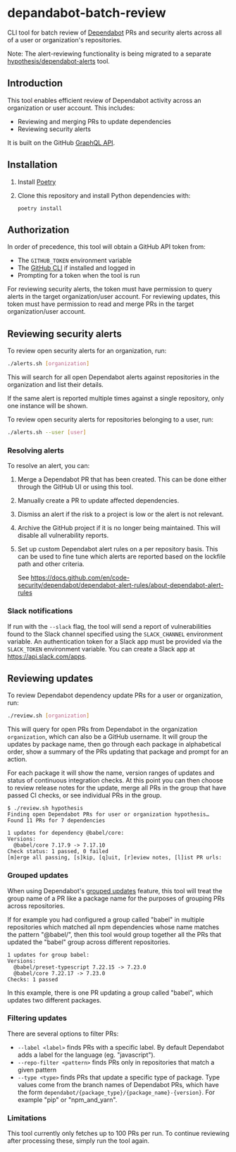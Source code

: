 # depandabot-batch-review

CLI tool for batch review of
[Dependabot](https://docs.github.com/en/code-security/dependabot) PRs and
security alerts across all of a user or organization's repositories.

Note: The alert-reviewing functionality is being migrated to a separate [hypothesis/dependabot-alerts](https://github.com/hypothesis/dependabot-alerts) tool.

## Introduction

This tool enables efficient review of Dependabot activity across an organization
or user account. This includes:

- Reviewing and merging PRs to update dependencies
- Reviewing security alerts

It is built on the GitHub [GraphQL API](https://docs.github.com/en/graphql).

## Installation

1. Install [Poetry](https://python-poetry.org)

2. Clone this repository and install Python dependencies with:

   ```
   poetry install
   ```

## Authorization

In order of precedence, this tool will obtain a GitHub API token from:

 - The `GITHUB_TOKEN` environment variable
 - The [GitHub CLI](https://cli.github.com) if installed and logged in
 - Prompting for a token when the tool is run

For reviewing security alerts, the token must have permission to query alerts
in the target organization/user account. For reviewing updates, this token must
have permission to read and merge PRs in the target organization/user account.

## Reviewing security alerts

To review open security alerts for an organization, run:

```sh
./alerts.sh [organization]
```

This will search for all open Dependabot alerts against repositories in the
organization and list their details.

If the same alert is reported multiple times against a single repository,
only one instance will be shown.

To review open security alerts for repositories belonging to a user, run:

```sh
./alerts.sh --user [user]
```

### Resolving alerts

To resolve an alert, you can:

1. Merge a Dependabot PR that has been created. This can be done either through
   the GitHub UI or using this tool.
2. Manually create a PR to update affected dependencies.
3. Dismiss an alert if the risk to a project is low or the alert is not
   relevant.
4. Archive the GitHub project if it is no longer being maintained. This will
   disable all vulnerability reports.
5. Set up custom Dependabot alert rules on a per repository basis. This can
   be used to fine tune which alerts are reported based on the lockfile path
   and other criteria.

   See https://docs.github.com/en/code-security/dependabot/dependabot-alert-rules/about-dependabot-alert-rules

### Slack notifications

If run with the `--slack` flag, the tool will send a report of vulnerabilities
found to the Slack channel specified using the `SLACK_CHANNEL` environment
variable. An authentication token for a Slack app must be provided via the
`SLACK_TOKEN` environment variable. You can create a Slack app at
https://api.slack.com/apps.

## Reviewing updates

To review Dependabot dependency update PRs for a user or organization, run:

```sh
./review.sh [organization]
```

This will query for open PRs from Dependabot in the organization `organization`,
which can also be a GitHub username. It will group the updates by package name,
then go through each package in alphabetical order, show a summary of the PRs
updating that package and prompt for an action.

For each package it will show the name, version ranges of updates and status of
continuous integration checks. At this point you can then choose to review
release notes for the update, merge all PRs in the group that have passed CI
checks, or see individual PRs in the group.

```shellsession
$ ./review.sh hypothesis
Finding open Dependabot PRs for user or organization hypothesis…
Found 11 PRs for 7 dependencies

1 updates for dependency @babel/core:
Versions:
  @babel/core 7.17.9 -> 7.17.10
Check status: 1 passed, 0 failed
[m]erge all passing, [s]kip, [q]uit, [r]eview notes, [l]ist PR urls:
```

### Grouped updates

When using Dependabot's [grouped
updates](https://github.blog/changelog/2023-06-30-grouped-version-updates-for-dependabot-public-beta/)
feature, this tool will treat the group name of a PR like a package name for the
purposes of grouping PRs across repositories.

If for example you had configured a group called "babel" in multiple
repositories which matched all npm dependencies whose name matches the pattern
"@babel/", then this tool would group together all the PRs that updated the
"babel" group across different repositories.

```shellsession
1 updates for group babel:
Versions:
  @babel/preset-typescript 7.22.15 -> 7.23.0
  @babel/core 7.22.17 -> 7.23.0
Checks: 1 passed
```

In this example, there is one PR updating a group called "babel", which updates
two different packages.

### Filtering updates

There are several options to filter PRs:

- `--label <label>` finds PRs with a specific label. By default Dependabot adds
  a label for the language (eg. "javascript").
- `--repo-filter <pattern>` finds PRs only in repositories that match a given pattern
- `--type <type>` finds PRs that update a specific type of package. Type values
  come from the branch names of Dependabot PRs, which have the form
  `dependabot/{package_type}/{package_name}-{version}`. For example "pip" or
  "npm_and_yarn".

### Limitations

This tool currently only fetches up to 100 PRs per run. To continue reviewing
after processing these, simply run the tool again.
